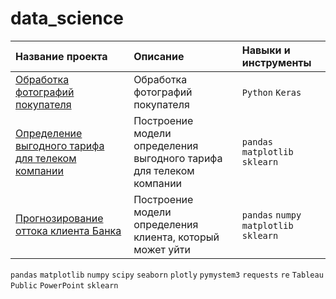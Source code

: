 # data_science
| Название проекта | Описание | Навыки и инструменты | 
| :---------------------- | :---------------------- | :---------------------- |
| [Обработка фотографий покупателя](https://github.com/KseniyaCherednikova/data_science/blob/main/age_determination/age_determination.ipynb "Обработка фотографий покупателя")| Обработка фотографий покупателя| `Python` `Keras`|
| [Определение выгодного тарифа для телеком компании](https://github.com/KseniyaCherednikova/data_science/blob/main/tariff/tariff.ipynb "Определение выгодного тарифа для телеком компании")| Построение модели определения выгодного тарифа для телеком компании| `pandas` `matplotlib` `sklearn`|
| [Прогнозирование оттока клиента Банка](https://github.com/KseniyaCherednikova/data_science/blob/main/churn/churn.ipynb "Прогнозирование оттока клиента Банка")| Построение модели определения клиента, который может уйти| `pandas` `numpy` `matplotlib` `sklearn`|




`pandas` `matplotlib` `numpy` `scipy` `seaborn` `plotly` `pymystem3` `requests` `re` `Tableau Public` `PowerPoint` 
`sklearn`
